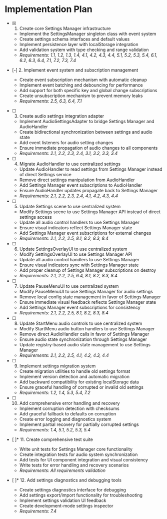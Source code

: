 # Implementation Plan

- [x] 1. Create core Settings Manager infrastructure


  - Implement the SettingsManager singleton class with event system
  - Create settings schema interfaces and default values
  - Implement persistence layer with localStorage integration
  - Add validation system with type checking and range validation
  - _Requirements: 1.1, 1.2, 1.3, 1.4, 4.1, 4.2, 4.3, 4.4, 5.1, 5.2, 5.3, 5.4, 6.1, 6.2, 6.3, 6.4, 7.1, 7.2, 7.3, 7.4_

- [-] 2. Implement event system and subscription management




  - Create event subscription mechanism with automatic cleanup
  - Implement event batching and debouncing for performance
  - Add support for both specific key and global change subscriptions
  - Create unsubscription mechanism to prevent memory leaks
  - _Requirements: 2.5, 6.3, 6.4, 7.1_

- [ ] 3. Create audio settings integration adapter

  - Implement AudioSettingsAdapter to bridge Settings Manager and AudioHandler
  - Create bidirectional synchronization between settings and audio state
  - Add event listeners for audio setting changes
  - Ensure immediate propagation of audio changes to all components
  - _Requirements: 2.1, 2.2, 2.3, 2.4, 3.1, 3.2, 3.3, 3.4_

- [ ] 4. Migrate AudioHandler to use centralized settings

  - Update AudioHandler to read settings from Settings Manager instead of direct Settings service
  - Remove direct settings manipulation from AudioHandler
  - Add Settings Manager event subscriptions to AudioHandler
  - Ensure AudioHandler updates propagate back to Settings Manager
  - _Requirements: 2.1, 2.2, 2.3, 2.4, 4.1, 4.2, 4.3, 4.4_

- [ ] 5. Update Settings scene to use centralized system

  - Modify Settings scene to use Settings Manager API instead of direct settings access
  - Update all audio control handlers to use Settings Manager
  - Ensure visual indicators reflect Settings Manager state
  - Add Settings Manager event subscriptions for external changes
  - _Requirements: 2.1, 2.2, 2.5, 8.1, 8.2, 8.3, 8.4_

- [ ] 6. Update SettingsOverlayUI to use centralized system

  - Modify SettingsOverlayUI to use Settings Manager API
  - Update all audio control handlers to use Settings Manager
  - Ensure visual indicators sync with Settings Manager state
  - Add proper cleanup of Settings Manager subscriptions on destroy
  - _Requirements: 2.1, 2.2, 2.5, 6.4, 8.1, 8.2, 8.3, 8.4_

- [ ] 7. Update PauseMenuUI to use centralized system

  - Modify PauseMenuUI to use Settings Manager for audio settings
  - Remove local config state management in favor of Settings Manager
  - Ensure immediate visual feedback reflects Settings Manager state
  - Add Settings Manager event subscriptions for consistency
  - _Requirements: 2.1, 2.2, 2.5, 8.1, 8.2, 8.3, 8.4_

- [ ] 8. Update StartMenu audio controls to use centralized system

  - Modify StartMenu audio button handlers to use Settings Manager
  - Remove direct AudioHandler calls in favor of Settings Manager
  - Ensure audio state synchronization through Settings Manager
  - Update registry-based audio state management to use Settings Manager
  - _Requirements: 2.1, 2.2, 2.5, 4.1, 4.2, 4.3, 4.4_

- [ ] 9. Implement settings migration system

  - Create migration utilities to handle old settings format
  - Implement version detection and automatic migration
  - Add backward compatibility for existing localStorage data
  - Ensure graceful handling of corrupted or invalid old settings
  - _Requirements: 1.2, 1.4, 5.3, 5.4, 7.2_

- [ ] 10. Add comprehensive error handling and recovery

  - Implement corruption detection with checksums
  - Add graceful fallback to defaults on corruption
  - Create error logging and diagnostics system
  - Implement partial recovery for partially corrupted settings
  - _Requirements: 1.4, 5.1, 5.2, 5.3, 5.4_

- [ ]\* 11. Create comprehensive test suite

  - Write unit tests for Settings Manager core functionality
  - Create integration tests for audio system synchronization
  - Add tests for UI component integration and visual consistency
  - Write tests for error handling and recovery scenarios
  - _Requirements: All requirements validation_

- [ ]\* 12. Add settings diagnostics and debugging tools
  - Create settings diagnostics interface for debugging
  - Add settings export/import functionality for troubleshooting
  - Implement settings validation UI feedback
  - Create development-mode settings inspector
  - _Requirements: 7.4_
